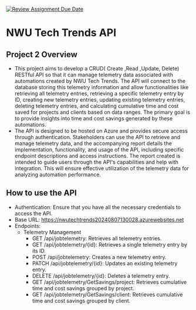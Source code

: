 [![Review Assignment Due Date](https://classroom.github.com/assets/deadline-readme-button-22041afd0340ce965d47ae6ef1cefeee28c7c493a6346c4f15d667ab976d596c.svg)](https://classroom.github.com/a/290U_JNB)

# NWU Tech Trends API

## Project 2 Overview
* This project aims to develop a CRUD( Create ,Read ,Update, Delete) RESTful API so that it can manage telemetry
data associated with automations created by NWU Tech Trends. The API will connect to the database storing this 
telemetry information and allow functionalities like retrieving all telemetry entries, retrieving a specific telemetry
entry by ID, creating new telemetry entries, updating existing telemetry entries, deleting telemetry entries,
and calculating cumulative time and cost saved for projects and clients based on data ranges. The primary goal is to provide insights into time and cost savings generated by these automations.
* The API is designed to be hosted on Azure and provides secure access through authentication. Stakeholders can use the API to retrieve and manage telemetry data, and the accompanying report details the implementation, functionality, and usage of the API, including specific endpoint descriptions and access instructions. The report created is intended to guide users through the API's capabilities and help with integration. This will ensure effective utilization of the telemetry data for analyzing automation performance.

## How to use the API
* Authentication: Ensure that you have all the necessary credentials to access the API.
* Base URL: https://nwutechtrends20240807130028.azurewebsites.net
* Endpoints:
  * Telemetry Management
    - GET /api/jobtelemetry: Retrieves all telemetry entries.
    - GET /api/jobtelemetry/{id}: Retrieves a single telemetry entry by its ID.
    - POST /api/jobtelemetry: Creates a new telemetry entry.
    - PATCH /api/jobtelemetry/{id}: Updates an existing telemetry entry.
    - DELETE /api/jobtelemetry/{id}: Deletes a telemetry entry.
    - GET /api/jobtelemetry/GetSavings/project: Retrieves cumulative time and cost savings grouped by project.
    - GET /api/jobtelemetry/GetSavings/client: Retrieves cumulative time and cost savings grouped by client.


